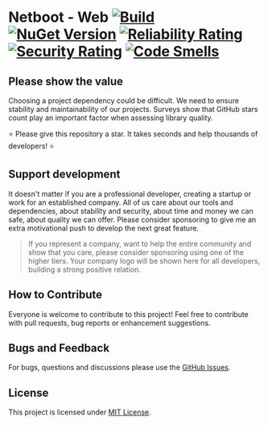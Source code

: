 # Netboot - Web [![Build](https://github.com/NetbootCommunity/Dotnet-Web/actions/workflows/build.yml/badge.svg)](https://github.com/NetbootCommunity/Dotnet-Web/actions/workflows/build.yml) [![NuGet Version](http://img.shields.io/nuget/v/Netboot.Web.svg?style=flat)](https://www.nuget.org/packages/Netboot.Web/)  [![Reliability Rating](https://sonarqube.netboot.fr/api/project_badges/measure?project=netboot_web&metric=reliability_rating)](https://sonarqube.netboot.fr/dashboard?id=netboot_web) [![Security Rating](https://sonarqube.netboot.fr/api/project_badges/measure?project=netboot_web&metric=security_rating)](https://sonarqube.netboot.fr/dashboard?id=netboot_web)  [![Code Smells](https://sonarqube.netboot.fr/api/project_badges/measure?project=netboot_web&metric=code_smells)](https://sonarqube.netboot.fr/dashboard?id=netboot_web)

## Please show the value

Choosing a project dependency could be difficult. We need to ensure stability and maintainability of our projects.
Surveys show that GitHub stars count play an important factor when assessing library quality.

⭐ Please give this repository a star. It takes seconds and help thousands of developers! ⭐

## Support development

It doesn't matter if you are a professional developer, creating a startup or work for an established company.
All of us care about our tools and dependencies, about stability and security, about time and money we can safe, about quality we can offer.
Please consider sponsoring to give me an extra motivational push to develop the next great feature.

> If you represent a company, want to help the entire community and show that you care, please consider sponsoring using one of the higher tiers.
Your company logo will be shown here for all developers, building a strong positive relation.

## How to Contribute

Everyone is welcome to contribute to this project! Feel free to contribute with pull requests, bug reports or enhancement suggestions.

## Bugs and Feedback

For bugs, questions and discussions please use the [GitHub Issues](https://github.com/NetbootCommunity/Dotnet-Web/issues).

## License

This project is licensed under [MIT License](https://github.com/NetbootCommunity/Dotnet-Web/blob/main/LICENSE).
